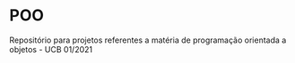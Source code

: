 # POO
Repositório para projetos referentes a matéria de programação orientada a objetos - UCB 01/2021
